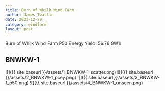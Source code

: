 ```yaml
---
title: Burn of Whilk Wind Farm
author: James Twallin
date: 2023-12-20
category: windfarm
layout: post
---
```

Burn of Whilk Wind Farm P50 Energy Yield: 56.76 GWh

BNWKW-1
-------------
![]({{ site.baseurl }}/assets/1_BNWKW-1_scatter.png)
![]({{ site.baseurl }}/assets/2_BNWKW-1_pcey.png)
![]({{ site.baseurl }}/assets/3_BNWKW-1_p50.png)
![]({{ site.baseurl }}/assets/4_BNWKW-1_unseen.png)

